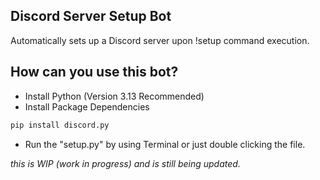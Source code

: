 ## Discord Server Setup Bot

Automatically sets up a Discord server upon !setup command execution.

## How can you use this bot?

+ Install Python (Version 3.13 Recommended)
+ Install Package Dependencies
``` sh
pip install discord.py
```
+ Run the "setup.py" by using Terminal or just double clicking the file.


*this is WIP (work in progress) and is still being updated.*
